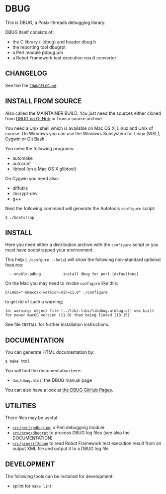 # DBUG

This is DBUG, a Posix-threads debugging library.

DBUG itself consists of:
- the C library (-ldbug) and header dbug.h
- the reporting tool dbugrpt
- a Perl module pdbug.pm
- a Robot Framework test execution result converter

## CHANGELOG

See the file [`CHANGELOG.md`](CHANGELOG.md).

## INSTALL FROM SOURCE

Also called the MAINTAINER BUILD. You just need the sources either cloned from [DBUG on GitHub](https://github.com/TransferWare/dbug) or from a source archive.

You need a Unix shell which is available on Mac OS X, Linux and Unix of course.
On Windows you can use the Windows Subsystem for Linux (WSL), Cygwin or Git Bash.

You need the following programs:
- automake
- autoconf
- libtool (on a Mac OS X glibtool)

On Cygwin you need also:
- diffutils
- libcrypt-dev
- g++

Next the following command will generate the Autotools `configure` script:

```
$ ./bootstrap
```

## INSTALL

Here you need either a distribution archive with the `configure` script or you must have bootstrapped your environment.

This help (`./confgure --help`) will show the following non-standard optional features:

```
  --enable-pdbug          install dbug for perl [default=no]
``` 

On the Mac you may need to invoke `configure` like this:

```
CFLAGS="-mmacosx-version-min=11.0" ./configure
```

to get rid of such a warning;

```
ld: warning: object file (../lib/.libs/libdbug.a(dbug.o)) was built for newer macOS version (11.0) than being linked (10.15)
```

See file `INSTALL` for further installation instructions.

## DOCUMENTATION

You can generate HTML documentation by:

```
$ make html
```

You will find the documentation here:
- `doc/dbug.html`, the DBUG manual page

You can also have a look at [the DBUG GitHub Pages](https://TransferWare.github.io/dbug/).

## UTILITIES

There files may be useful:
- [`src/perl/pdbug.pm`](src/perl/pdbug.pm), a Perl debugging module
- [`src/prog/dbugrpt`](src/prog/dbugrpt) to process DBUG log files (see also the DOCUMENTATION)
- [`src/prog/rf2dbug`](src/prog/rf2dbug) to read Robot Framework test execution result from an output XML file and output it to a DBUG log file

## DEVELOPMENT

The following tools can be installed for development:
- splint for `make lint`
